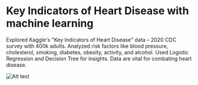 # Key Indicators of Heart Disease with machine learning
Explored Kaggle's "Key Indicators of Heart Disease" data – 2020 CDC survey with 400k adults. Analyzed risk factors like blood pressure, cholesterol, smoking, diabetes, obesity, activity, and alcohol. Used Logistic Regression and Decision Tree for insights. Data are vital for combating heart disease.

![Alt text]([https://github.com/RaffaelloCroci/Key-Indicators-of-Heart-Disease-wtih-machine-learning/blob/main/Exploring%20heart%20%20deseases.png](https://github.com/RaffaelloCroci/Key-Indicators-of-Heart-Disease-wtih-machine-learning/blob/main/Exploring%20heart%20%20deseases.png?raw=true)https://github.com/RaffaelloCroci/Key-Indicators-of-Heart-Disease-wtih-machine-learning/blob/main/Exploring%20heart%20%20deseases.png?raw=true)

